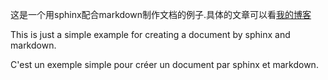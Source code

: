 这是一个用sphinx配合markdown制作文档的例子.具体的文章可以看[我的博客]()

This is just a simple example for creating a document by sphinx and markdown.

C'est un exemple simple pour créer un document par sphinx et markdown.
